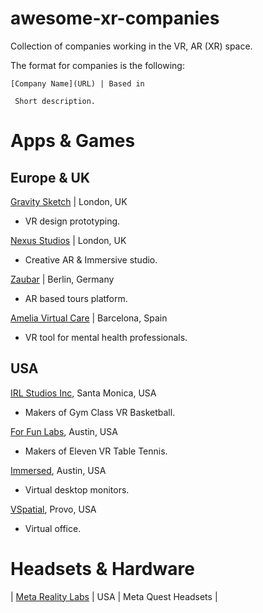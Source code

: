 # awesome-xr-companies
Collection of companies working in the VR, AR (XR) space.

The format for companies is the following:

```
[Company Name](URL) | Based in 

 Short description.
```
# Apps & Games
## Europe & UK
[Gravity Sketch](https://www.gravitysketch.com/) | London, UK 
* VR design prototyping.

[Nexus Studios](https://nexusstudios.com/immersive/) | London, UK 
* Creative AR & Immersive studio.

[Zaubar](https://zaubar.com/) | Berlin, Germany
* AR based tours platform.

[Amelia Virtual Care](https://ameliavirtualcare.com/) | Barcelona, Spain
* VR tool for mental health professionals.

## USA
[IRL Studios Inc](https://www.linkedin.com/company/irlstudios/), Santa Monica, USA 
* Makers of Gym Class VR Basketball.

[For Fun Labs](https://www.linkedin.com/company/for-fun-labs/), Austin, USA 
* Makers of Eleven VR Table Tennis. 

[Immersed](https://www.linkedin.com/company/immersed/), Austin, USA 
* Virtual desktop monitors.

[VSpatial](https://www.vspatial.com/), Provo, USA 
* Virtual office.


# Headsets & Hardware
| [Meta Reality Labs](https://about.meta.com/realitylabs/)		| USA | Meta Quest Headsets |
